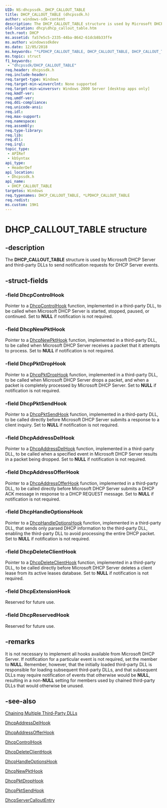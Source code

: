```yaml
---
UID: NS:dhcpssdk._DHCP_CALLOUT_TABLE
title: DHCP_CALLOUT_TABLE (dhcpssdk.h)
author: windows-sdk-content
description: The DHCP_CALLOUT_TABLE structure is used by Microsoft DHCP Server and third-party DLLs to send notification requests for DHCP Server events.
old-location: dhcp\dhcp_callout_table.htm
tech.root: DHCP
ms.assetid: fa57e5c5-2335-44ba-8642-61dcb8b33ffe
ms.author: windowssdkdev
ms.date: 12/05/2018
ms.keywords: "*LPDHCP_CALLOUT_TABLE, DHCP_CALLOUT_TABLE, DHCP_CALLOUT_TABLE structure [DHCP], LPDHCP_CALLOUT_TABLE, LPDHCP_CALLOUT_TABLE structure pointer [DHCP], _dhcp_dhcp_callout_table, dhcp.dhcp_callout_table, dhcpssdk/DHCP_CALLOUT_TABLE, dhcpssdk/LPDHCP_CALLOUT_TABLE"
ms.topic: struct
f1_keywords: 
 - "dhcpssdk/DHCP_CALLOUT_TABLE"
req.header: dhcpssdk.h
req.include-header: 
req.target-type: Windows
req.target-min-winverclnt: None supported
req.target-min-winversvr: Windows 2000 Server [desktop apps only]
req.kmdf-ver: 
req.umdf-ver: 
req.ddi-compliance: 
req.unicode-ansi: 
req.idl: 
req.max-support: 
req.namespace: 
req.assembly: 
req.type-library: 
req.lib: 
req.dll: 
req.irql: 
topic_type:
 - APIRef
 - kbSyntax
api_type:
 - HeaderDef
api_location:
 - Dhcpssdk.h
api_name:
 - DHCP_CALLOUT_TABLE
targetos: Windows
req.typenames: DHCP_CALLOUT_TABLE, *LPDHCP_CALLOUT_TABLE
req.redist: 
ms.custom: 19H1
---
```


# DHCP_CALLOUT_TABLE structure


## -description


The 
<b>DHCP_CALLOUT_TABLE</b> structure is used by Microsoft DHCP Server and third-party DLLs to send notification requests for DHCP Server events.


## -struct-fields




### -field DhcpControlHook

Pointer to a 
<a href="https://docs.microsoft.com/previous-versions/windows/desktop/api/dhcpssdk/nc-dhcpssdk-lpdhcp_control">DhcpControlHook</a> function, implemented in a third-party DLL, to be called when Microsoft DHCP Server is started, stopped, paused, or continued. Set to <b>NULL</b> if notification is not required.


### -field DhcpNewPktHook

Pointer to a 
<a href="https://docs.microsoft.com/previous-versions/windows/desktop/api/dhcpssdk/nc-dhcpssdk-lpdhcp_newpkt">DhcpNewPktHook</a> function, implemented in a third-party DLL, to be called when Microsoft DHCP Server receives a packet that it attempts to process. Set to <b>NULL</b> if notification is not required.


### -field DhcpPktDropHook

Pointer to a 
<a href="https://docs.microsoft.com/previous-versions/windows/desktop/api/dhcpssdk/nc-dhcpssdk-lpdhcp_drop_send">DhcpPktDropHook</a> function, implemented in a third-party DLL, to be called when Microsoft DHCP Server drops a packet, and when a packet is completely processed by Microsoft DHCP Server. Set to <b>NULL</b> if notification is not required.


### -field DhcpPktSendHook

Pointer to a 
<a href="https://docs.microsoft.com/previous-versions/windows/desktop/legacy/aa363294(v=vs.85)">DhcpPktSendHook</a> function, implemented in a third-party DLL, to be called directly before Microsoft DHCP Server submits a response to a client inquiry. Set to <b>NULL</b> if notification is not required.


### -field DhcpAddressDelHook

Pointer to a 
<a href="https://docs.microsoft.com/previous-versions/windows/desktop/api/dhcpssdk/nc-dhcpssdk-lpdhcp_prob">DhcpAddressDelHook</a> function, implemented in a third-party DLL, to be called when a specified event in Microsoft DHCP Server results in a packet being dropped. Set to <b>NULL</b> if notification is not required.


### -field DhcpAddressOfferHook

Pointer to a 
<a href="https://docs.microsoft.com/previous-versions/windows/desktop/api/dhcpssdk/nc-dhcpssdk-lpdhcp_give_address">DhcpAddressOfferHook</a> function, implemented in a third-party DLL, to be called directly before Microsoft DHCP Server submits a DHCP ACK message in response to a DHCP REQUEST message. Set to <b>NULL</b> if notification is not required.


### -field DhcpHandleOptionsHook

Pointer to a 
<a href="https://docs.microsoft.com/previous-versions/windows/desktop/api/dhcpssdk/nc-dhcpssdk-lpdhcp_handle_options">DhcpHandleOptionsHook</a> function, implemented in a third-party DLL, that sends only parsed DHCP information to the third-party DLL, enabling the third-party DLL to avoid processing the entire DHCP packet. Set to <b>NULL</b> if notification is not required.


### -field DhcpDeleteClientHook

Pointer to a 
<a href="https://docs.microsoft.com/previous-versions/windows/desktop/api/dhcpssdk/nc-dhcpssdk-lpdhcp_delete_client">DhcpDeleteClientHook</a> function, implemented in a third-party DLL, to be called directly before Microsoft DHCP Server deletes a client lease from its active leases database. Set to <b>NULL</b> if notification is not required.


### -field DhcpExtensionHook

Reserved for future use.


### -field DhcpReservedHook

Reserved for future use.


## -remarks



It is not necessary to implement all hooks available from Microsoft DHCP Server. If notification for a particular event is not required, set the member to <b>NULL</b>. Remember, however, that the initially loaded third-party DLL is responsible for loading subsequent third-party DLLs, and that subsequent DLLs may require notification of events that otherwise would be <b>NULL</b>, resulting in a non-<b>NULL</b> setting for members used by chained third-party DLLs that would otherwise be unused.




## -see-also




<a href="https://docs.microsoft.com/previous-versions/windows/desktop/dhcp/chaining-multiple-third-party-dlls">Chaining Multiple Third-Party DLLs</a>



<a href="https://docs.microsoft.com/previous-versions/windows/desktop/api/dhcpssdk/nc-dhcpssdk-lpdhcp_prob">DhcpAddressDelHook</a>



<a href="https://docs.microsoft.com/previous-versions/windows/desktop/api/dhcpssdk/nc-dhcpssdk-lpdhcp_give_address">DhcpAddressOfferHook</a>



<a href="https://docs.microsoft.com/previous-versions/windows/desktop/api/dhcpssdk/nc-dhcpssdk-lpdhcp_control">DhcpControlHook</a>



<a href="https://docs.microsoft.com/previous-versions/windows/desktop/api/dhcpssdk/nc-dhcpssdk-lpdhcp_delete_client">DhcpDeleteClientHook</a>



<a href="https://docs.microsoft.com/previous-versions/windows/desktop/api/dhcpssdk/nc-dhcpssdk-lpdhcp_handle_options">DhcpHandleOptionsHook</a>



<a href="https://docs.microsoft.com/previous-versions/windows/desktop/api/dhcpssdk/nc-dhcpssdk-lpdhcp_newpkt">DhcpNewPktHook</a>



<a href="https://docs.microsoft.com/previous-versions/windows/desktop/api/dhcpssdk/nc-dhcpssdk-lpdhcp_drop_send">DhcpPktDropHook</a>



<a href="https://docs.microsoft.com/previous-versions/windows/desktop/legacy/aa363294(v=vs.85)">DhcpPktSendHook</a>



<a href="https://docs.microsoft.com/previous-versions/windows/desktop/api/dhcpssdk/nc-dhcpssdk-lpdhcp_entry_point_func">DhcpServerCalloutEntry</a>
 

 

